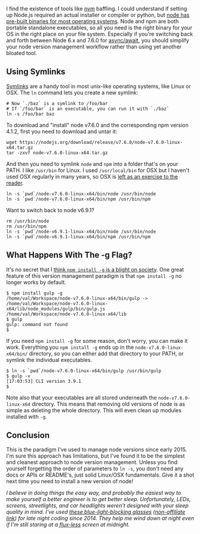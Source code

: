 I find the existence of tools like [nvm](https://github.com/creationix/nvm/blob/master/README.markdown) baffling. I could understand if setting up Node.js required an actual installer or compiler or python, but [node has pre-built binaries for most operating systems](http://nodejs.org/download). Node and npm are both portable standalone executables, so all you need is the right binary for your OS in the right place on your file system. Especially if you're switching back and forth between Node 6.x and 7.6.0 for [async/await](http://thecodebarbarian.com/80-20-guide-to-async-await-in-node.js.html), you should simplify your node version management workflow rather than using yet another bloated tool.

Using Symlinks
--------------

[Symlinks](https://en.wikipedia.org/wiki/Symbolic_link) are a handy tool in most unix-like operating systems, like Linux or OSX. The `ln` command lets you create a new symlink:

```
# Now `./baz` is a symlink to /foo/bar
# If `/foo/bar` is an executable, you can run it with `./baz`
ln -s /foo/bar baz
```

To download and "install" node v7.6.0 and the corresponding npm version 4.1.2, first you need to download and untar it:

```
wget https://nodejs.org/download/release/v7.6.0/node-v7.6.0-linux-x64.tar.gz
tar -zxvf node-v7.6.0-linux-x64.tar.gz
```

And then you need to symlink `node` and `npm` into a folder that's on your PATH. I like `/usr/bin` for Linux. I used `/usr/local/bin` for OSX but I haven't used OSX regularly in many years, so OSX is [left as an exercise to the reader](http://uncyclopedia.wikia.com/wiki/Proof#Proof_by_Delegation).

```
ln -s `pwd`/node-v7.6.0-linux-x64/bin/node /usr/bin/node
ln -s `pwd`/node-v7.6.0-linux-x64/bin/npm /usr/bin/npm
```

Want to switch back to node v6.9.1?

```
rm /usr/bin/node
rm /usr/bin/npm
ln -s `pwd`/node-v6.9.1-linux-x64/bin/node /usr/bin/node
ln -s `pwd`/node-v6.9.1-linux-x64/bin/npm /usr/bin/npm
```

What Happens With The -g Flag?
------------------------------

It's no secret that I [think `npm install -g` is a blight on society](http://thecodebarbarian.com/2015/02/27/npm-install--g). One great feature of this version management paradigm is that `npm install -g` no longer works by default.

```
$ npm install gulp -g
/home/val/Workspace/node-v7.6.0-linux-x64/bin/gulp -> /home/val/Workspace/node-v7.6.0-linux-x64/lib/node_modules/gulp/bin/gulp.js
/home/val/Workspace/node-v7.6.0-linux-x64/lib
$ gulp
gulp: command not found
$
```

If you need `npm install -g` for some reason, don't worry, you can make it work. Everything you `npm install -g` ends up in the `node-v7.6.0-linux-x64/bin/` directory, so you can either add that directory to your PATH, or symlink the individual executables.

```
$ ln -s `pwd`/node-v7.6.0-linux-x64/bin/gulp /usr/bin/gulp
$ gulp -v
[17:03:53] CLI version 3.9.1
$
```

Note also that your executables are all stored underneath the `node-v7.6.0-linux-x64` directory. This means that removing old versions of node is as simple as deleting the whole directory. This will even clean up modules installed with `-g`.

Conclusion
----------

This is the paradigm I've used to manage node versions since early 2015. I'm sure this approach has limitations, but I've found it to be the simplest and cleanest approach to node version management. Unless you find yourself forgetting the order of parameters to `ln -s`, you don't need any docs or APIs or README's, just solid Linux/OSX fundamentals. Give it a shot next time you need to install a new version of node!

*I believe in doing things the easy way, and probably the easiest way to make yourself a better engineer is to get better sleep. Unfortunately, LEDs, screens, streetlights, and car headlights weren't designed with your sleep quality in mind. I've used [these blue-light-blocking glasses](https://www.amazon.com/gp/product/B000USRG90/ref=as_li_tl?ie=UTF8&camp=1789&creative=9325&creativeASIN=B000USRG90&linkCode=as2&tag=codebarbarian-20&linkId=f4937c5f736d3c567902dcaa59afa0f7) ([non-affiliate link](https://www.amazon.com/Uvex-Blocking-Computer-Glasses-SCT-Orange/dp/B000USRG90/)) for late night coding since 2014. They help me wind down at night even if I'm still staring at a [flux-less](https://justgetflux.com/) screen at midnight.*
